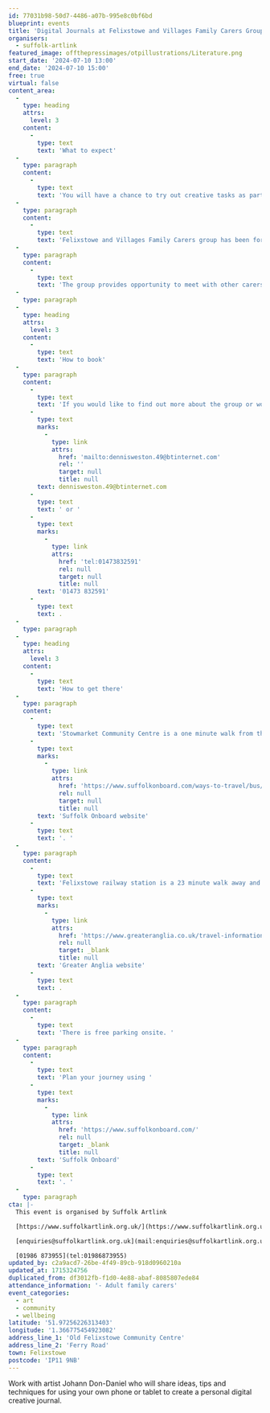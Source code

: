 ```yaml
---
id: 77031b98-50d7-4486-a07b-995e8c0bf6bd
blueprint: events
title: 'Digital Journals at Felixstowe and Villages Family Carers Group'
organisers:
  - suffolk-artlink
featured_image: offthepressimages/otpillustrations/Literature.png
start_date: '2024-07-10 13:00'
end_date: '2024-07-10 15:00'
free: true
virtual: false
content_area:
  -
    type: heading
    attrs:
      level: 3
    content:
      -
        type: text
        text: 'What to expect'
  -
    type: paragraph
    content:
      -
        type: text
        text: 'You will have a chance to try out creative tasks as part of the group and take away inspirational ideas and prompts of how to find and capture the creative moments in your everyday.'
  -
    type: paragraph
    content:
      -
        type: text
        text: 'Felixstowe and Villages Family Carers group has been formed and is run by family carers or those with caring experience who understand the challenges of caring for a loved one. '
  -
    type: paragraph
    content:
      -
        type: text
        text: 'The group provides opportunity to meet with other carers to share friendship, experiences and discussion in a welcoming and friendly environment.'
  -
    type: paragraph
  -
    type: heading
    attrs:
      level: 3
    content:
      -
        type: text
        text: 'How to book'
  -
    type: paragraph
    content:
      -
        type: text
        text: 'If you would like to find out more about the group or would like to attend please contact Dennis on '
      -
        type: text
        marks:
          -
            type: link
            attrs:
              href: 'mailto:dennisweston.49@btinternet.com'
              rel: ''
              target: null
              title: null
        text: dennisweston.49@btinternet.com
      -
        type: text
        text: ' or '
      -
        type: text
        marks:
          -
            type: link
            attrs:
              href: 'tel:01473832591'
              rel: null
              target: null
              title: null
        text: '01473 832591'
      -
        type: text
        text: .
  -
    type: paragraph
  -
    type: heading
    attrs:
      level: 3
    content:
      -
        type: text
        text: 'How to get there'
  -
    type: paragraph
    content:
      -
        type: text
        text: 'Stowmarket Community Centre is a one minute walk from the nearest bus stop, and you can find up-to-date times on the '
      -
        type: text
        marks:
          -
            type: link
            attrs:
              href: 'https://www.suffolkonboard.com/ways-to-travel/bus/bus-timetable-updates/'
              rel: null
              target: null
              title: null
        text: 'Suffolk Onboard website'
      -
        type: text
        text: '. '
  -
    type: paragraph
    content:
      -
        type: text
        text: 'Felixstowe railway station is a 23 minute walk away and you can find times on the '
      -
        type: text
        marks:
          -
            type: link
            attrs:
              href: 'https://www.greateranglia.co.uk/travel-information/station-information/flx'
              rel: null
              target: _blank
              title: null
        text: 'Greater Anglia website'
      -
        type: text
        text: .
  -
    type: paragraph
    content:
      -
        type: text
        text: 'There is free parking onsite. '
  -
    type: paragraph
    content:
      -
        type: text
        text: 'Plan your journey using '
      -
        type: text
        marks:
          -
            type: link
            attrs:
              href: 'https://www.suffolkonboard.com/'
              rel: null
              target: _blank
              title: null
        text: 'Suffolk Onboard'
      -
        type: text
        text: '. '
  -
    type: paragraph
cta: |-
  This event is organised by Suffolk Artlink

  [https://www.suffolkartlink.org.uk/](https://www.suffolkartlink.org.uk/) 

  [enquiries@suffolkartlink.org.uk](mail:enquiries@suffolkartlink.org.uk)

  [01986 873955](tel:01986873955)
updated_by: c2a9acd7-26be-4f49-89cb-918d0960210a
updated_at: 1715324756
duplicated_from: df3012fb-f1d0-4e88-abaf-8085807ede84
attendance_information: '- Adult family carers'
event_categories:
  - art
  - community
  - wellbeing
latitude: '51.97256226313403'
longitude: '1.366775454923082'
address_line_1: 'Old Felixstowe Community Centre'
address_line_2: 'Ferry Road'
town: Felixstowe
postcode: 'IP11 9NB'
---
```

Work with artist Johann Don-Daniel who will share ideas, tips and techniques for using your own phone or tablet to create a personal digital creative journal.